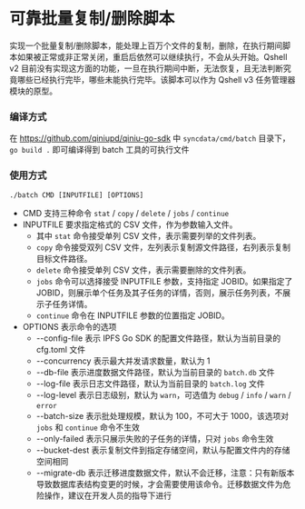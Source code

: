 # 可靠批量复制/删除脚本

实现一个批量复制/删除脚本，能处理上百万个文件的复制，删除，在执行期间脚本如果被正常或非正常关闭，重启后依然可以继续执行，不会从头开始。Qshell v2 目前没有实现这方面的功能，一旦在执行期间中断，无法恢复，且无法判断究竟哪些已经执行完毕，哪些未能执行完毕。该脚本可以作为 Qshell v3 任务管理器模块的原型。

### 编译方式

在 https://github.com/qiniupd/qiniu-go-sdk 中 `syncdata/cmd/batch` 目录下，`go build .` 即可编译得到 batch 工具的可执行文件

### 使用方式

```
./batch CMD [INPUTFILE] [OPTIONS]
```

- CMD 支持三种命令 `stat` / `copy` / `delete` / `jobs` / `continue`
- INPUTFILE 要求指定格式的 CSV 文件，作为参数输入文件。
  - 其中 `stat` 命令接受单列 CSV 文件，表示需要列举的文件列表。
  - `copy` 命令接受双列 CSV 文件，左列表示复制源文件路径，右列表示复制目标文件路径。
  - `delete` 命令接受单列 CSV 文件，表示需要删除的文件列表。
  - `jobs` 命令可以选择接受 INPUTFILE 参数，支持指定 JOBID。如果指定了 JOBID，则展示单个任务及其子任务的详情，否则，展示任务列表，不展示子任务详情。
  - `continue` 命令在 INPUTFILE 参数的位置指定 JOBID。
- OPTIONS 表示命令的选项
  - --config-file 表示 IPFS Go SDK 的配置文件路径，默认为当前目录的 cfg.toml 文件
  - --concurrency 表示最大并发请求数量，默认为 1
  - --db-file 表示进度数据文件路径，默认为当前目录的 `batch.db` 文件
  - --log-file 表示日志文件路径，默认为当前目录的 `batch.log` 文件
  - --log-level 表示日志级别，默认为 `warn`，可选值为 `debug` / `info` / `warn` / `error`
  - --batch-size 表示批处理规模，默认为 100，不可大于 1000，该选项对 `jobs` 和 `continue` 命令不生效
  - --only-failed 表示只展示失败的子任务的详情，只对 `jobs` 命令生效
  - --bucket-dest 表示复制文件到指定存储空间，默认与配置文件内的存储空间相同
  - --migrate-db 表示迁移进度数据文件，默认不会迁移，注意：只有新版本导致数据库表结构变更的时候，才会需要使用该命令。迁移数据文件为危险操作，建议在开发人员的指导下进行
